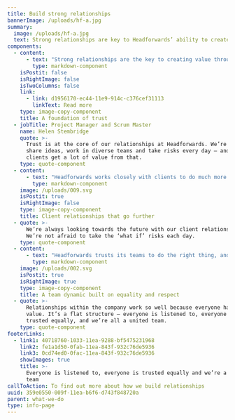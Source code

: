 ```yaml
---
title: Build strong relationships
bannerImage: /uploads/hf-a.jpg
summary:
  image: /uploads/hf-a.jpg
  text: Strong relationships are key to Headforwards’ ability to create value through software
components:
  - content:
      - text: "Strong relationships are the key to creating value through software. That’s why Headforwards seeks to develop lasting relationships with clients around the world and within the teams that make up the company.  \r\n\nHeadforwards’ approach to building long-lasting, trusting relationships is rooted in collaboration, knowledge-sharing, mutual respect and total transparency."
        type: markdown-component
    isPostit: false
    isRightImage: false
    isTwoColumns: false
    link:
      - link: d1956170-ec44-11e9-914c-c376cef31113
        linkText: Read more
    type: image-copy-component
    title: A foundation of trust
  - jobTitle: Project Manager and Scrum Master
    name: Helen Stembridge
    quote: >-
      Trust is at the core of our relationships at Headforwards. We’re free to
      share ideas, work in diverse teams and take risks every day – and our
      clients get a lot of value from that.
    type: quote-component
  - content:
      - text: "Headforwards works closely with clients to do much more than deliver to requirements. It’s always focused on the bigger picture, drawing on its teams’ skills and experience to provide advice and add value wherever possible.\r\n\nEmpowered to chase big ideas without constraints, teams at Headforwards frequently go beyond clients’ expectations – like co-creating new products that generate true business value."
        type: markdown-component
    image: /uploads/009.svg
    isPostit: true
    isRightImage: false
    type: image-copy-component
    title: Client relationships that go further
  - quote: >-
      We’re always looking towards the future with our client relationships.
      We’re not afraid to take the ‘what if’ risks each day.
    type: quote-component
  - content:
      - text: "Headforwards trusts its teams to do the right thing, and that trust is repaid by teams who feel empowered to suggest new ideas, new approaches and new ways of working.\r\n\nFrom the moment someone joins Headforwards, they’re treated as a valued member of the team: they can come to work, be listened to and respected, and make a genuine difference. \r\n\nWith the freedom to collaborate and the openness to explore new ideas, Headforwards builds strong relationships within its teams and across the whole company every day."
        type: markdown-component
    image: /uploads/002.svg
    isPostit: true
    isRightImage: true
    type: image-copy-component
    title: A team dynamic built on equality and respect
  - quote: >-
      Relationships within the company work so well because everyone has equal
      value. It’s a flat structure – everyone is listened to, everyone is
      trusted equally, and we’re all a united team.
    type: quote-component
footerLinks:
  - link1: 40718760-1033-11ea-9288-bf5475231968
    link2: fe1a1d50-0fab-11ea-843f-932c76de5936
    link3: 0cd74ed0-0fac-11ea-843f-932c76de5936
    showImages: true
    title: >-
      Everyone is listened to, everyone is trusted equally and we’re a united
      team
callToAction: To find out more about how we build relationships
uuid: 359e0550-009f-11ea-b6f6-d743f848720a
parent: what-we-do
type: info-page
---
```

